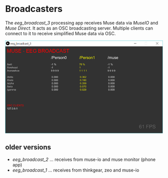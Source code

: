 ﻿﻿﻿﻿﻿﻿﻿﻿﻿﻿
# Broadcasters

The *eeg\_broadcast\_3* processing app receives Muse data via _MuseIO_ and _Muse Direct_. It acts as an OSC broadcasting server. Multiple clients can connect to it to receive simplified Muse data via OSC. 

<img src="https://raw.githubusercontent.com/evsc/eegOSCworkshop/master/broadcaster/eeg_broadcast_3.png"/>

## older versions

- *eeg\_broadcast\_2* … receives from muse-io and muse monitor (phone app)
- *eeg\_broadcast\_1* … receives from thinkgear, zeo and muse-io








